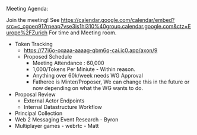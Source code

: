 Meeting Agenda:

Join the meeting! See https://calendar.google.com/calendar/embed?src=c_cgoeq917rpeap7vse3is1hl310%40group.calendar.google.com&ctz=Europe%2FZurich For time and Meeting room.

- Token Tracking
   - https://77i6o-oqaaa-aaaag-qbm6q-cai.ic0.app/axon/9
   - Proposed Schedule
     - Meeting Attendance : 60,000
     - 1,000/Tokens Per Miniute - Within reason.
     - Anything over 60k/week needs WG Approval
     - Fatheree is Minter/Proposer, We can change this in the future or now depending on what the WG wants to do.
- Proposal Review
   - External Actor Endpoints
   - Internal Datastructure Workflow
- Principal Collection   
- Web 2 Messaging Event Research - Byron
- Multiplayer games - webrtc - Matt
